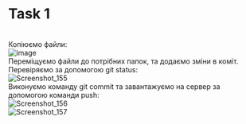 # Task 1
<br>Копіюємо файли:
<br>![image](https://user-images.githubusercontent.com/85683259/122770282-f9f9b980-d2ad-11eb-85f0-00290cfc5fd2.png)
<br>Переміщуємо файли до потрібних папок, та додаємо зміни в коміт. Перевіряємо за допомогою git status:
<br>![Screenshot_155](https://user-images.githubusercontent.com/85683259/122770669-5a88f680-d2ae-11eb-94df-79e4adbbd741.jpg)
<br>Виконуємо команду git commit та завантажуємо на сервер за допомогою команди push:
<br>![Screenshot_156](https://user-images.githubusercontent.com/85683259/122771167-dbe08900-d2ae-11eb-8902-bb000f7cba25.jpg)
<br>![Screenshot_157](https://user-images.githubusercontent.com/85683259/122771207-e3a02d80-d2ae-11eb-8009-2c648f6d1c9f.jpg)


